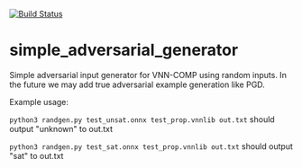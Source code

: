 [![Build Status](https://travis-ci.com/stanleybak/simple_adversarial_generator.svg?branch=main)](https://travis-ci.com/stanleybak/simple_adversarial_generator)

# simple_adversarial_generator
Simple adversarial input generator for VNN-COMP using random inputs. In the future we may add true adversarial example generation like PGD.

Example usage:

```python3 randgen.py test_unsat.onnx test_prop.vnnlib out.txt```
should output "unknown" to out.txt

```python3 randgen.py test_sat.onnx test_prop.vnnlib out.txt```
should output "sat" to out.txt
